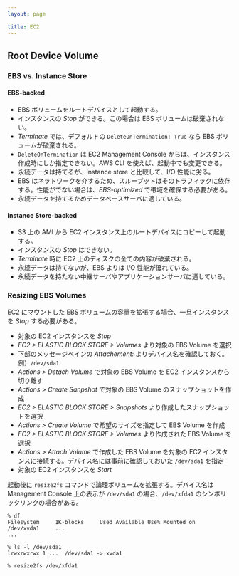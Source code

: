 ```yaml
---
layout: page

title: EC2
---
```


## Root Device Volume

### EBS vs. Instance Store

#### EBS-backed

* EBS ボリュームをルートデバイスとして起動する。
* インスタンスの _Stop_ ができる。この場合は EBS ボリュームは破棄されない。
* _Terminate_ では、デフォルトの `DeleteOnTermination: True` なら EBS ボリュームが破棄される。
* `DeleteOnTermination` は EC2 Management Console からは、インスタンス作成時にしか指定できない。AWS CLI を使えば、起動中でも変更できる。
* 永続データは持てるが、Instance store と比較して、I/O 性能に劣る。
* EBS はネットワークを介するため、スループットはそのトラフィックに依存する。性能がでない場合は、_EBS-optimized_ で帯域を確保する必要がある。
* 永続データを持てるためデータベースサーバに適している。

#### Instance Store-backed

* S3 上の AMI から EC2 インスタンス上のルートデバイスにコピーして起動する。
* インスタンスの _Stop_ はできない。
* _Terminate_ 時に EC2 上のディスクの全ての内容が破棄される。
* 永続データは持てないが、EBS よりは I/O 性能が優れている。
* 永続データを持たない中継サーバやアプリケーションサーバに適している。

### Resizing EBS Volumes

EC2 にマウントした EBS ボリュームの容量を拡張する場合、一旦インスタンスを _Stop_ する必要がある。

* 対象の EC2 インスタンスを _Stop_
* _EC2 > ELASTIC BLOCK STORE > Volumes_ より対象の EBS Volume を選択
* 下部のメッセージペインの _Attachement:_ よりデバイス名を確認しておく。例）`/dev/sda1`
* _Actions > Detach Volume_ で対象の EBS Volume を EC2 インスタンスから切り離す
* _Actions > Create Sanpshot_ で対象の EBS Volume のスナップショットを作成
* _EC2 > ELASTIC BLOCK STORE > Snapshots_ より作成したスナップショットを選択
* _Actions > Create Volume_ で希望のサイズを指定して EBS Volume を作成
* _EC2 > ELASTIC BLOCK STORE > Volumes_ より作成された EBS Volume を選択
* _Actions > Attach Volume_ で作成した EBS Volume を対象の EC2 インスタンスに接続する。デバイス名には事前に確認しておいた `/dev/sda1` を指定
* 対象の EC2 インスタンスを _Start_

起動後に `resize2fs` コマンドで論理ボリュームを拡張する。デバイス名は Management Console 上の表示が `/dev/sda1` の場合、`/dev/xfda1` のシンボリックリンクの場合がある。

    % df
    Filesystem     1K-blocks     Used Available Use% Mounted on
    /dev/xvda1     ...
    ...

    % ls -l /dev/sda1
    lrwxrwxrwx 1 ...  /dev/sda1 -> xvda1

    % resize2fs /dev/xfda1


